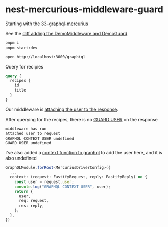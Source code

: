 # nest-mercurious-middleware-guard

Starting with the [33-graphql-mercurius](https://github.com/nestjs/nest/tree/master/sample/33-graphql-mercurius)

See the [diff adding the DemoMiddleware and DemoGuard](https://github.com/jasonraimondi/nest-mercurious-middleware-guard/commit/850cbf40073b48b6bbd2cf754f1320fdb09e273d)

```bash
pnpm i
pnpm start:dev
```

```bash
open http://localhost:3000/graphiql
```

Query for recipies

```graphql
query {
  recipes {
    id
    title
  }
}
```

Our middleware is [attaching the user to the response](https://github.com/jasonraimondi/nest-mercurious-middleware-guard/blob/main/src/__demo.ts#L8).

After querying for the recipes, there is no [GUARD USER](https://github.com/jasonraimondi/nest-mercurious-middleware-guard/blob/main/src/__demo.ts#L17-L18) on the response


```bash
middleware has run
attached user to request
GRAPHQL CONTEXT USER undefined
GUARD USER undefined
```

I've also added a [context function to graphql](https://github.com/jasonraimondi/nest-mercurious-middleware-guard/blob/main/src/app.module.ts#L15-L23) to add the user here, and it is also undefined

```typescript
GraphQLModule.forRoot<MercuriusDriverConfig>({
  ...
  context: (request: FastifyRequest, reply: FastifyReply) => {
    const user = request.user;
    console.log("GRAPHQL CONTEXT USER", user);
    return {
      user,
      req: request,
      res: reply,
    };
  },
})
```
